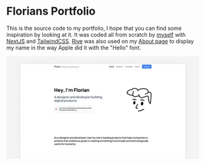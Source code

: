 # Florians Portfolio

This is the source code to my portfolio, I hope that you can find some inspiration by looking at it. It was coded all from scratch by [myself](https://twitter.com/floriandwt) with [NextJS](https://nextjs.org/) and [TailwindCSS](https://tailwindcss.com/). [Rive](https://rive.app/) was also used on my [About page](https://designwithtech.com/about) to display my name in the way Apple did it with the "Hello" font.

![Website Preview](./public/images/website_preview.jpg)


